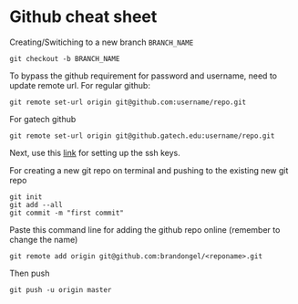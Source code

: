 # Github cheat sheet

Creating/Switiching to a new branch ```BRANCH_NAME```
```
git checkout -b BRANCH_NAME
```

To bypass the github requirement for password and username, need to update remote url.
For regular github:
```
git remote set-url origin git@github.com:username/repo.git
```
For gatech github
```
git remote set-url origin git@github.gatech.edu:username/repo.git
```
Next, use this [link](https://docs.github.com/en/authentication/connecting-to-github-with-ssh/generating-a-new-ssh-key-and-adding-it-to-the-ssh-agent) for setting up the ssh keys.
 
For creating a new git repo on terminal and pushing to the existing new git repo
```
git init
git add --all
git commit -m "first commit"
```
Paste this command line for adding the github repo online (remember to change the name)
```
git remote add origin git@github.com:brandongel/<reponame>.git
```
Then push
```
git push -u origin master
```
